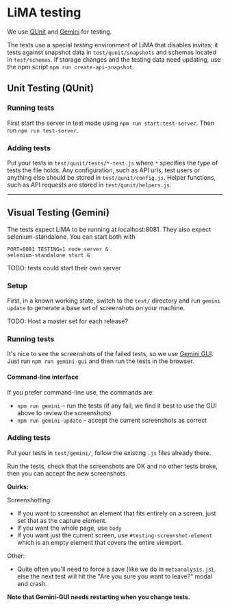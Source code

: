 # LiMA testing

We use [QUnit](https://github.com/qunitjs/qunit) and [Gemini](https://github.com/gemini-testing/gemini) for testing.

The tests use a special _testing_ environment of LiMA that disables invites; it tests against snapshot data in `test/qunit/snapshots` and schemas located in `test/schemas`.
If storage changes and the testing data need updating, use the npm script `npm run create-api-snapshot`.

## Unit Testing (QUnit)

### Running tests

First start the server in test mode using `npm run start:test-server`.
Then run `npm run test-server`.

### Adding tests

Put your tests in `test/qunit/tests/*-test.js` where `*` specifies the type of tests the file holds.
Any configuration, such as API urls, test users or anything else should be stored in `test/qunit/config.js`. Helper functions, such as API requests are stored in `test/qunit/helpers.js`.

--------------------------------------

## Visual Testing (Gemini)

The tests expect LiMA to be running at localhost:8081. They also expect selenium-standalone. You can start both with

```
PORT=8081 TESTING=1 node server &
selenium-standalone start &
```

TODO: tests could start their own server

### Setup

First, in a known working state, switch to the `test/` directory and run `gemini update` to generate a base set of screenshots on your machine.

TODO: Host a master set for each release?

### Running tests

It's nice to see the screenshots of the failed tests, so we use [Gemini GUI](https://github.com/gemini-testing/gemini-gui). Just run `npm run gemini-gui` and then run the tests in the browser.

#### Command-line interface

If you prefer command-line use, the commands are:

- `npm run gemini` – run the tests (if any fail, we find it best to use the GUI above to review the screenshots)
- `npm run gemini-update` – accept the current screenshots as correct

### Adding tests

Put your tests in `test/gemini/`, follow the existing `.js` files already there.

Run the tests, check that the screenshots are OK and no other tests broke, then you can accept the new screenshots.

**Quirks:**

Screenshotting:

- If you want to screenshot an element that fits entirely on a screen, just set that as the capture element.
- If you want the whole page, use `body`
- If you want just the current screen, use `#testing-screenshot-element` which is an empty element that covers the entire viewport.

Other:

- Quite often you'll need to force a save (like we do in `metaanalysis.js`), else the next test will hit the "Are you sure you want to leave?" modal and crash.

**Note that Gemini-GUI needs restarting when you change tests.**
